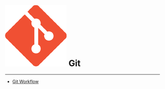 # ![Git](./images/logo.png ":size=100") Git

---

- [Git Workflow](/repository/Tools/Git/docs/GitWorkflow.md#GitWorkflow)